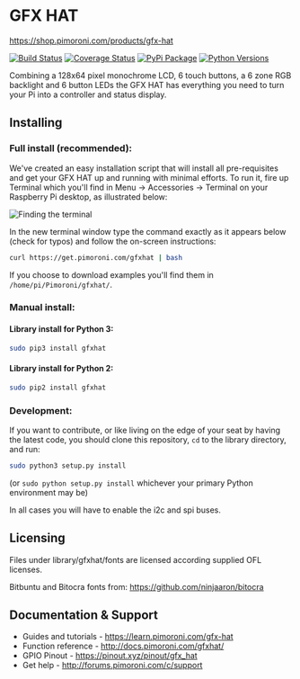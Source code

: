 # GFX HAT
https://shop.pimoroni.com/products/gfx-hat

[![Build Status](https://travis-ci.com/pimoroni/gfx-hat.svg?branch=master)](https://travis-ci.com/pimoroni/gfx-hat)
[![Coverage Status](https://coveralls.io/repos/github/pimoroni/gfx-hat/badge.svg?branch=master)](https://coveralls.io/github/pimoroni/gfx-hat?branch=master)
[![PyPi Package](https://img.shields.io/pypi/v/gfxhat.svg)](https://pypi.python.org/pypi/gfxhat)
[![Python Versions](https://img.shields.io/pypi/pyversions/gfxhat.svg)](https://pypi.python.org/pypi/gfxhat)


Combining a 128x64 pixel monochrome LCD, 6 touch buttons, a 6 zone RGB backlight and 6 button LEDs the GFX HAT has everything you need to turn your Pi into a controller and status display.

## Installing

### Full install (recommended):

We've created an easy installation script that will install all pre-requisites and get your GFX HAT
up and running with minimal efforts. To run it, fire up Terminal which you'll find in Menu -> Accessories -> Terminal
on your Raspberry Pi desktop, as illustrated below:

![Finding the terminal](http://get.pimoroni.com/resources/github-repo-terminal.png)

In the new terminal window type the command exactly as it appears below (check for typos) and follow the on-screen instructions:

```bash
curl https://get.pimoroni.com/gfxhat | bash
```

If you choose to download examples you'll find them in `/home/pi/Pimoroni/gfxhat/`.

### Manual install:

#### Library install for Python 3:

```bash
sudo pip3 install gfxhat
```

#### Library install for Python 2:

```bash
sudo pip2 install gfxhat
```

### Development:

If you want to contribute, or like living on the edge of your seat by having the latest code, you should clone this repository, `cd` to the library directory, and run:

```bash
sudo python3 setup.py install
```
(or `sudo python setup.py install` whichever your primary Python environment may be)

In all cases you will have to enable the i2c and spi buses.

## Licensing

Files under library/gfxhat/fonts are licensed according supplied OFL licenses.

Bitbuntu and Bitocra fonts from: https://github.com/ninjaaron/bitocra

## Documentation & Support

* Guides and tutorials - https://learn.pimoroni.com/gfx-hat
* Function reference - http://docs.pimoroni.com/gfxhat/
* GPIO Pinout - https://pinout.xyz/pinout/gfx_hat
* Get help - http://forums.pimoroni.com/c/support
